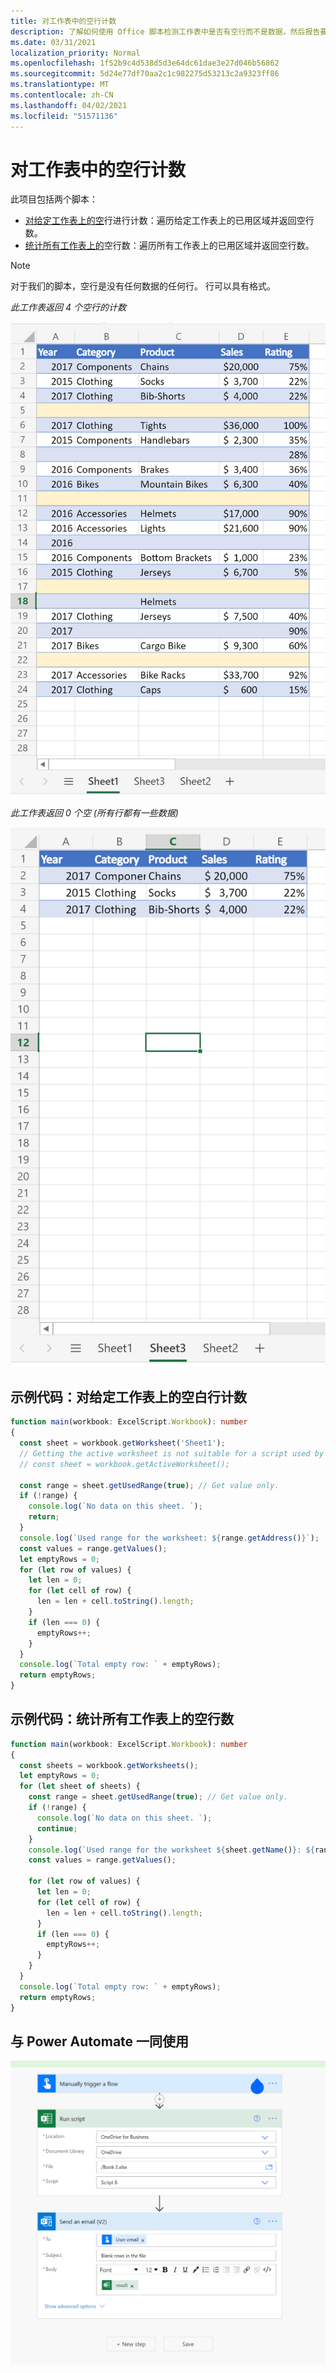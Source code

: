 ```yaml
---
title: 对工作表中的空行计数
description: 了解如何使用 Office 脚本检测工作表中是否有空行而不是数据，然后报告要用于 Power Automate 流的空白行数。
ms.date: 03/31/2021
localization_priority: Normal
ms.openlocfilehash: 1f52b9c4d538d5d3e64dc61dae3e27d046b56862
ms.sourcegitcommit: 5d24e77df70aa2c1c982275d53213c2a9323ff86
ms.translationtype: MT
ms.contentlocale: zh-CN
ms.lasthandoff: 04/02/2021
ms.locfileid: "51571136"
---
```

# <a name="count-blank-rows-on-sheets"></a>对工作表中的空行计数

此项目包括两个脚本：

* [对给定工作表上的空](#sample-code-count-blank-rows-on-a-given-sheet)行进行计数：遍历给定工作表上的已用区域并返回空行数。
* [统计所有工作表上的](#sample-code-count-blank-rows-on-all-sheets)空行数：遍历所有工作表上的已用区域并返回空行数。

> [!NOTE]
> 对于我们的脚本，空行是没有任何数据的任何行。 行可以具有格式。

_此工作表返回 4 个空行的计数_

![具有空行的数据](../../images/blank-rows.png)

_此工作表返回 0 个空 (所有行都有一些数据)_

![不含空白行的数据](../../images/no-blank-rows.png)

## <a name="sample-code-count-blank-rows-on-a-given-sheet"></a>示例代码：对给定工作表上的空白行计数

```TypeScript
function main(workbook: ExcelScript.Workbook): number
{
  const sheet = workbook.getWorksheet('Sheet1'); 
  // Getting the active worksheet is not suitable for a script used by Power Automate.
  // const sheet = workbook.getActiveWorksheet();
  
  const range = sheet.getUsedRange(true); // Get value only.
  if (!range) {
    console.log(`No data on this sheet. `);
    return;
  }
  console.log(`Used range for the worksheet: ${range.getAddress()}`);
  const values = range.getValues();
  let emptyRows = 0;
  for (let row of values) {
    let len = 0; 
    for (let cell of row) {
      len = len + cell.toString().length;
    }
    if (len === 0) { 
      emptyRows++;
    }
  }
  console.log(`Total empty row: ` + emptyRows);
  return emptyRows;
}
```

## <a name="sample-code-count-blank-rows-on-all-sheets"></a>示例代码：统计所有工作表上的空行数

```TypeScript
function main(workbook: ExcelScript.Workbook): number
{
  const sheets = workbook.getWorksheets();
  let emptyRows = 0;
  for (let sheet of sheets) { 
    const range = sheet.getUsedRange(true); // Get value only.
    if (!range) {
      console.log(`No data on this sheet. `);
      continue;
    }
    console.log(`Used range for the worksheet ${sheet.getName()}: ${range.getAddress()}`);
    const values = range.getValues();

    for (let row of values) {
      let len = 0;
      for (let cell of row) {
        len = len + cell.toString().length;
      }
      if (len === 0) {
        emptyRows++;
      }
    }
  }
  console.log(`Total empty row: ` + emptyRows);
  return emptyRows;
}
```

## <a name="use-with-power-automate"></a>与 Power Automate 一同使用

![显示如何在 Power Automate 中设置的屏幕截图](../../images/use-in-power-automate.png)
